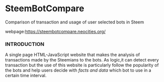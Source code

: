 # SteemBotCompare
Comparison of transaction and usage of user selected bots in Steem

webpage:https://steembotcompare.neocities.org/


### INTRODUCTION
A single page HTML-JavaScript website that makes the analysis of transactions made by the Steemians to the bots.
As logic,it can detect every transaction but the use of this website is particularly follow the popularity of the bots and help users
decide with *facts and data* which bot to use in a certain time interval.

